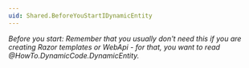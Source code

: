 ```yaml
---
uid: Shared.BeforeYouStartIDynamicEntity
---
```


_Before you start: Remember that you usually don't need this if you are creating Razor templates 
or WebApi - for that, you want to read @HowTo.DynamicCode.DynamicEntity._
